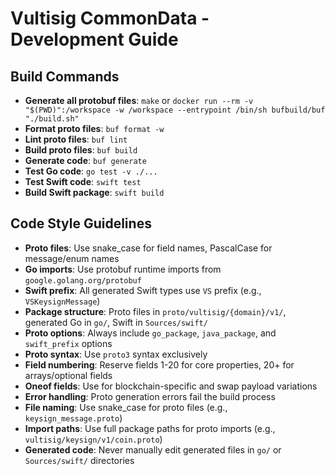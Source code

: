 # Vultisig CommonData - Development Guide

## Build Commands
- **Generate all protobuf files**: `make` or `docker run --rm -v "$(PWD)":/workspace -w /workspace --entrypoint /bin/sh bufbuild/buf "./build.sh"`
- **Format proto files**: `buf format -w`
- **Lint proto files**: `buf lint`
- **Build proto files**: `buf build`
- **Generate code**: `buf generate`
- **Test Go code**: `go test -v ./...`
- **Test Swift code**: `swift test`
- **Build Swift package**: `swift build`

## Code Style Guidelines
- **Proto files**: Use snake_case for field names, PascalCase for message/enum names
- **Go imports**: Use protobuf runtime imports from `google.golang.org/protobuf`
- **Swift prefix**: All generated Swift types use `VS` prefix (e.g., `VSKeysignMessage`)
- **Package structure**: Proto files in `proto/vultisig/{domain}/v1/`, generated Go in `go/`, Swift in `Sources/swift/`
- **Proto options**: Always include `go_package`, `java_package`, and `swift_prefix` options
- **Proto syntax**: Use `proto3` syntax exclusively
- **Field numbering**: Reserve fields 1-20 for core properties, 20+ for arrays/optional fields
- **Oneof fields**: Use for blockchain-specific and swap payload variations
- **Error handling**: Proto generation errors fail the build process
- **File naming**: Use snake_case for proto files (e.g., `keysign_message.proto`)
- **Import paths**: Use full package paths for proto imports (e.g., `vultisig/keysign/v1/coin.proto`)
- **Generated code**: Never manually edit generated files in `go/` or `Sources/swift/` directories